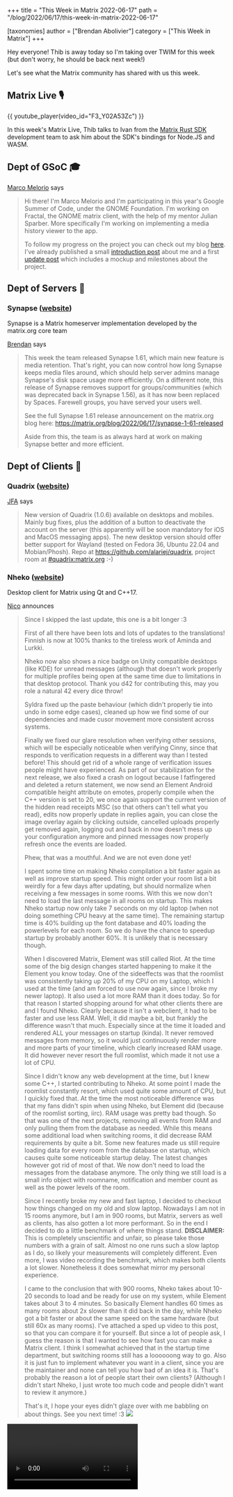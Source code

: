 +++
title = "This Week in Matrix 2022-06-17"
path = "/blog/2022/06/17/this-week-in-matrix-2022-06-17"

[taxonomies]
author = ["Brendan Abolivier"]
category = ["This Week in Matrix"]
+++

Hey everyone! Thib is away today so I'm taking over TWIM for this week (but don't worry, he should be back next week!)

Let's see what the Matrix community has shared with us this week.

## Matrix Live 🎙

{{ youtube_player(video_id="F3_Y02A53Zc") }}

In this week's Matrix Live, Thib talks to Ivan from the [Matrix Rust SDK](https://github.com/matrix-org/matrix-rust-sdk) development team to ask him about the SDK's bindings for Node.JS and WASM.

## Dept of GSoC 🎓️

[Marco Melorio](https://matrix.to/#/@melix99:gnome.org) says

> Hi there! I'm Marco Melorio and I'm participating in this year's Google Summer of Code, under the GNOME Foundation. I'm working on Fractal, the GNOME matrix client, with the help of my mentor Julian Sparber. More specifically I'm working on implementing a media history viewer to the app.
>
> To follow my progress on the project you can check out my blog [here](https://melix99.wordpress.com/). I've already published a small [introduction post](https://melix99.wordpress.com/2022/06/07/introduction/) about me and a first [update post](https://melix99.wordpress.com/2022/06/17/gsoc-update-1-planning/) which includes a mockup and milestones about the project.

## Dept of Servers 🏢

### Synapse ([website](https://github.com/matrix-org/synapse/))

Synapse is a Matrix homeserver implementation developed by the matrix.org core team

[Brendan](https://matrix.to/#/@babolivier:element.io) says

> This week the team released Synapse 1.61, which main new feature is media retention. That's right, you can now control how long Synapse keeps media files around, which should help server admins manage Synapse's disk space usage more efficiently. On a different note, this release of Synapse removes support for groups/communities (which was deprecated back in Synapse 1.56), as it has now been replaced by Spaces. Farewell groups, you have served your users well.
>
> See the full Synapse 1.61 release announcement on the matrix.org blog here: <https://matrix.org/blog/2022/06/17/synapse-1-61-released>
>
> Aside from this, the team is as always hard at work on making Synapse better and more efficient.

## Dept of Clients 📱

### Quadrix ([website](https://github.com/alariej/quadrix))

[JFA](https://matrix.to/#/@alariej:matrix.org) says

> New version of Quadrix (1.0.6) available on desktops and mobiles. Mainly bug fixes, plus the addition of a button to deactivate the account on the server (this apparently will be soon mandatory for iOS and MacOS messaging apps). The new desktop version should offer better support for Wayland (tested on Fedora 36, Ubuntu 22.04 and Mobian/Phosh). Repo at <https://github.com/alariej/quadrix>, project room at [#quadrix:matrix.org](https://matrix.to/#/#quadrix:matrix.org) :-)

### Nheko ([website](https://nheko-reborn.github.io))

Desktop client for Matrix using Qt and C++17.

[Nico](https://matrix.to/#/@deepbluev7:neko.dev) announces

> Since I skipped the last update, this one is a bit longer :3
>
> First of all there have been lots and lots of updates to the translations! Finnish is now at 100% thanks to the tireless work of Aminda and Lurkki.
>
> Nheko now also shows a nice badge on Unity compatible desktops (like KDE) for unread messages (although that doesn't work properly for multiple profiles being open at the same time due to limitations in that desktop protocol. Thank you d42 for contributing this, may you role a natural 42 every dice throw!
>
> Syldra fixed up the paste behaviour (which didn't properly tie into undo in some edge cases), cleaned up how we find some of our dependencies and made cusor movement more consistent across systems.
>
> Finally we fixed our glare resolution when verifying other sessions, which will be especially noticeable when verifying Cinny, since that responds to verification requests in a different way than I tested before! This should get rid of a whole range of verification issues people might have experienced. As part of our stabilization for the next release, we also fixed a crash on logout because I fatfingered and deleted a return statement, we now send an Element Android compatible height attribute on emotes, properly compile when the C++ version is set to 20, we once again support the current version of the hidden read receipts MSC (so that others can't tell what you read), edits now properly update in replies again, you can close the image overlay again by clicking outside, cancelled uploads properly get removed again, logging out and back in now doesn't mess up your configuration anymore and pinned messages now properly refresh once the events are loaded.
>
> Phew, that was a mouthful. And we are not even done yet!
>
> I spent some time on making Nheko compilation a bit faster again as well as improve startup speed. This might order your room list a bit weirdly for a few days after updating, but should normalize when receiving a few messages in some rooms. With this we now don't need to load the last message in all rooms on startup. This makes Nheko startup now only take 7 seconds on my old laptop (when not doing something CPU heavy at the same time). The remaining startup time is 40% building up the font database and 40% loading the powerlevels for each room. So we do have the chance to speedup startup by probably another 60%. It is unlikely that is necessary though.
>
> When I discovered Matrix, Element was still called Riot. At the time some of the big design changes started happening to make it the Element you know today. One of the sideeffects was that the roomlist was consistently taking up 20% of my CPU on my Laptop, which I used at the time (and am forced to use now again, since I broke my newer laptop). It also used a lot more RAM than it does today. So for that reason I started shopping around for what other clients there are and I found Nheko. Clearly because it isn't a webclient, it had to be faster and use less RAM. Well, it did maybe a bit, but frankly the difference wasn't that much. Especially since at the time it loaded and rendered ALL your messages on startup (kinda). It never removed messages from memory, so it would just continuously render more and more parts of your timeline, which clearly increased RAM usage. It did however never resort the full roomlist, which made it not use a lot of CPU.
>
> Since I didn't know any web development at the time, but I knew some C++, I started contributing to Nheko. At some point I made the roomlist constantly resort, which used quite some amount of CPU, but I quickly fixed that. At the time the most noticeable difference was that my fans didn't spin when using Nheko, but Element did (because of the roomlist sorting, iirc). RAM usage was pretty bad though. So that was one of the next projects, removing all events from RAM and only pulling them from the database as needed. While this means some additional load when switching rooms, it did decrease RAM requirements by quite a bit. Some new features made us still require loading data for every room from the database on startup, which causes quite some noticeable startup delay. The latest changes however got rid of most of that. We now don't need to load the messages from the database anymore. The only thing we still load is a small info object with roomname, notification and member count as well as the power levels of the room.
>
> Since I recently broke my new and fast laptop, I decided to checkout how things changed on my old and slow laptop. Nowadays I am not in 15 rooms anymore, but I am in 900 rooms, but Matrix, servers as well as clients, has also gotten a lot more performant. So in the end I decided to do a little benchmark of where things stand. **DISCLAIMER:** This is completely unscientific and unfair, so please take those numbers with a grain of salt. Almost no one runs such a slow laptop as I do, so likely your measurements will completely different. Even more, I was video recording the benchmark, which makes both clients a lot slower. Nonetheless it does somewhat mirror my personal experience.
>
> I came to the conclusion that with 900 rooms, Nheko takes about 10-20 seconds to load and be ready for use on my system, while Element takes about 3 to 4 minutes. So basically Element handles 60 times as many rooms about 2x slower than it did back in the day, while Nheko got a bit faster or about the same speed on the same hardware (but still 60x as many rooms). I've attached a sped up video to this post, so that you can compare it for yourself. But since a lot of people ask, I guess the reason is that I wanted to see how fast you can make a Matrix client. I think I somewhat achieved that in the startup time department, but switching rooms still has a loooooong way to go. Also it is just fun to implement whatever you want in a client, since you are the maintainer and none can tell you how bad of an idea it is. That's probably the reason a lot of people start their own clients? (Although I didn't start Nheko, I just wrote too much code and people didn't want to review it anymore.)
>
> That's it, I hope your eyes didn't glaze over with me babbling on about things. See you next time! :3
> ![](/blog/img/eGhFKqsIshkzBIdbPPXetisW.png)

<video style="max-width:900px" src="/blog/img/PfjbGGIojTBWFovFCVWZphxR.webm" controls />

### Element Web/Desktop ([website](https://github.com/vector-im/element-web))

Secure and independent communication, connected via Matrix. Come talk with us in [#element-web:matrix.org](https://matrix.to/#/#element-web:matrix.org)!

[Danielle](https://matrix.to/#/@daniellekirkwood:one.ems.host) reports

> * We converted even more end-to-end tests to Cypress and remove Piwik support
> * The issue around permissions to redact reactions has been resolved
> * Added [option to hide image previews](https://github.com/matrix-org/matrix-react-sdk/pull/3492)
> * There have been many improvements to clickable texts in various parts of the application (e.g. when you see “Show more” in the UI) and many other UI tweaks (thank you luixxiul!). As well as UI improvements to colours and layouts in the settings dialog
> * And! [Waveforms for voice messages](https://github.com/matrix-org/matrix-react-sdk/pull/8843) are back! 💃
>
> **In labs** (you can enable labs features in settings on develop.element.io or on Nightly):
>
> * [Many updates](https://github.com/matrix-org/matrix-react-sdk/pull/8707) to the new search experience have been merged in preparation for release out of labs!

### Element iOS ([website](https://github.com/vector-im/element-ios))

Secure and independent communication for iOS, connected via Matrix. Come talk with us in [#element-ios:matrix.org](https://matrix.to/#/#element-ios:matrix.org)!

[Ștefan](https://matrix.to/#/@stefan.ceriu:matrix.org) says

> * The new first time user experience has now entered internal testing and parts of it were even brought over to ElementX
> * A simplified version of session verification for ElementX is almost ready
> * Redacted messages now show up in the timeline like on the other platforms
> * Message bubbles have finally moved out of labs
> * And, as always, we’re continuing to fix bugs and improve the application overall

### Element Android ([website](https://github.com/vector-im/element-android))

Secure and independent communication for Android, connected via Matrix. Come talk with us in [#element-android:matrix.org](https://matrix.to/#/#element-android:matrix.org)!

[benoit](https://matrix.to/#/@benoit.marty:matrix.org) reports

> * Fixing a pagination regression because of a synapse update to conform the matrix spec. The fix will be included in the coming release 1.4.22.
> * Merged a selection of FTUE improvements, including simplifying login if you specify your server as part of your username. This work is not visible yet in the UI.
> * UnifiedPush is coming! Will be available in Element Android 1.4.22. In the meantime, you can test the feature using [a nightly build](https://buildkite.com/matrix-dot-org/element-android/builds?branch=develop) . This technology will let F-Droid version of the app be able to receive Push and Element Android can stop polling your homeserver in the background, which was consuming lots of battery.
> * When you send a rageshake, screenshots will not be included by default any more
> * We also have set up [Flipper](https://fbflipper.com/) in the app, to help developers to debug the application. Inspecting the Realm databases, or the network traffic will help a lot when developing new features or fixing issues.

### Element ([website](https://element.io))

Everything related to Element but not strictly bound to a client

[Danielle](https://matrix.to/#/@daniellekirkwood:one.ems.host) reports

> **Threads**
>
> * This week on Threads we continued our investigation into ranged read receipts as a solution to some of the notification issues
> * We also fixed a UI issue around the rendering of the thread summary in the timeline on iOS
>
> **Community testing**
>
> * We found 20 issues this week, testing on Android and web. Thank you to everyone that took part!
> * No testing sessions next week, back as usual week after
> * For more info on our next testing sessions (sync or async), you can join us at [#element-community-testing:matrix.org](https://matrix.to/#/#element-community-testing:matrix.org)!

## Dept of Non Chat Clients 🎛️

### Matrix Wrench ([website](https://gitlab.com/jaller94/matrix-wrench/))

Matrix Wrench is a web client to tweak Matrix rooms.

[ChristianP](https://matrix.to/#/@christianp:vector.modular.im) says

> #### Happy birthday, Matrix Wrench! 🔧
>
> As you can guess by the title, I've started Matrix Wrench one year ago.
> Here are the most notable changes of today's birthday release v0.8.0 (2022-06-13):
>
> * Added: All pages have URLs to quickly navigate to.
> * Added: Bulk actions to invite and kick users
> * Added: The About page now shines some light on the application's features and security.

## Dept of SDKs and Frameworks 🧰

### matrix-rust-sdk ([website](https://github.com/matrix-org/matrix-rust-sdk))

Matrix Client-Server SDK for Rust

[ben](https://matrix.to/#/@gnunicorn:matrix.org) announces

> Over the last two weeks we've seen major development on the NodeJS support side. After [basic nodejs bindings for the crypto-crate have landed](https://github.com/matrix-org/matrix-rust-sdk/pull/675), we have been working on getting it ready for shipping: fixing bugs, tests and documentation and [working on the prebuild-download-on-postinstall for user convenience](https://github.com/matrix-org/matrix-rust-sdk/pull/763).
>
> On other major news, the [first UniFFI macro PR](https://github.com/mozilla/uniffi-rs/pull/1259), submitted by our very own Jonas, was merged by Mozilla earlier this week 🎉. This is an important milestone as this PR is the opening gate for getting more and more macro-support into UniFFI, eventually replacing the entire UDL-in-between-action. Congrats for this major step forward
>
> 👉️ Wanna hack on matrix rust? Go check out our [`help wanted` tagged issues](https://github.com/matrix-org/matrix-rust-sdk/issues?q=is%3Aissue+is%3Aopen+label%3A%22help+wanted%22) and join our matrix channel at [#matrix-rust-sdk:matrix.org](https://matrix.to/#/#matrix-rust-sdk:matrix.org).

## Dept of Ops 🛠

### matrix-docker-ansible-deploy ([website](https://github.com/spantaleev/matrix-docker-ansible-deploy))

Matrix server setup using Ansible and Docker

[Slavi](https://matrix.to/#/@slavi:devture.com) reports

> Thanks to [CyberShadow](https://github.com/CyberShadow), [matrix-docker-ansible-deploy](https://github.com/spantaleev/matrix-docker-ansible-deploy) can now install the [go-skype-bridge](https://github.com/kelaresg/go-skype-bridge) bridge for bridging Matrix to [Skype](https://www.skype.com/).
>
> See our [Setting up Go Skype Bridge](https://github.com/spantaleev/matrix-docker-ansible-deploy/blob/master/docs/configuring-playbook-bridge-go-skype-bridge.md) documentation to get started.
>
> The playbook has supported [mx-puppet-skype](https://github.com/Sorunome/mx-puppet-skype) bridging since 2020-04-09, but `mx-puppet-skype` is reportedly broken.

## Dept of Bots 🤖

### Matrix Registration Bot

[moanos [he/him]](https://matrix.to/#/@moanos:hyteck.de) reports

> The there is a new release that avoids crashing of the bug when the synapse admin is not correctly exposed. For technical reasons (on layer 8) the bug fix is made in two releases. The latest version is now `v1.1.7`
>
> You can install the new version via [matrix-docker-ansible-deploy](https://github.com/spantaleev/matrix-docker-ansible-deploy), directly from [dockerhub](https://hub.docker.com/r/moanos/matrix-registration-bot/) and of course via [pip](https://pypi.org/project/matrix-registration-bot/)

## Dept of Events and Talks 🗣️

### Matrix Summit Berlin 2022

[ChristianP](https://matrix.to/#/@christianp:vector.modular.im) says

> Four days of Barcamp sessions, presentations, meeting others and Berlin culture!
> The Matrix Summit 2022 brings people together who work with Matrix.
> Thu, 25th to Sun, 28th August at the iconic hacker space c-base in Berlin.
> This event is organised by the local Matrix Meetup community.
> While people of every skill level are welcome on all days, we're going to highlight real world use cases of Matrix on Sunday. We're inviting newcomers and other communities to learn about decentralised communication software. In return we're learning how Matrix is already used by the German education and health sectors.
>
> Our Call for Presentations starts next week. The event is going to be bilingual: English and German.
>
> See the schedule:
> <https://summit2022.matrixmeetup.de/>

## Dept of Interesting Projects 🛰️

### UnifiedPush ([website](https://unifiedpush.org/))

[S1m](https://matrix.to/#/@sim_g:matrix.org) says

> [UnifiedPush](https://unifiedpush.org/) is an open protocol for push notifications on Android, independent from Google Services. It is currently supported by FluffyChat, SchildiChat, and now nightly builds of Element.
>
> #### If you are new to UnifiedPush:
>
> Installing the [ntfy](https://ntfy.sh/) app ([F-Droid](https://f-droid.org/en/packages/io.heckel.ntfy/), [Play Store](https://play.google.com/store/apps/details?id=io.heckel.ntfy)) is the easiest way to start receiving notifications for your matrix messages without Google Services.
> And if you want to go one step further and self-host a ntfy server, the latest release makes it simpler than ever to set it up on your own server!
>
> #### For persons already self-hosting ntfy:
>
> The brand new version [v1.26](https://github.com/binwiederhier/ntfy/releases/tag/v1.26.0) of ntfy server includes a built-in matrix gateway: your homeserver can talk directly to ntfy. If you were self-hosting ntfy with a personal matrix gateway (common-proxies or with a Nginx setup), **you can remove the gateway after upgrading to v1.26**.

### MessageHub ([website](https://github.com/gdlol/MessageHub))

[gdlol](https://matrix.to/#/@gd.xwj:matrix.org) announces

> A P2P Matrix home server created using libp2p.
>
> An early-stage home server prototype that communicates in a fully decentralized manner: every user runs their own server locally!
>
> This is achieved with the libp2p library which provides decentralized node discovery, NAT traversal and gossip-based communication capabilities.
>
> The server implements the Matrix API specifications (with many advanced features still missing, like client-side end-to-end encryption), but did little modification on federation side so that it doesn't rely on the centralized domain name system to setup and authenticate other nodes. On the other hand, this means it cannot federate with existing home servers yet, because of the different trust model (domain name/HTTPS vs self-owned cryptographic keys).
>
> Try out the latest Webview client on windows, or on other OSs with Docker&Browser!

## Final Thoughts 💭

[Matthew](https://matrix.to/#/@matthew:matrix.org) shared

> anarc.at published a long and thoughtful critique of Matrix over at <https://anarc.at/blog/2022-06-17-matrix-notes/> - interesting reading, even if we don't agree with all the points.

## Dept of Ping 🏓

No Thib means no ping this week :(

You can still go check out the ping stats yourself in [#ping:maunium.net](https://matrix.to/#/#ping:maunium.net) and [#ping-no-synapse:maunium.net](https://matrix.to/#/#ping-no-synapse:maunium.net)!

## That's all I know 🏁

See you next week, and be sure to stop by [#twim:matrix.org](https://matrix.to/#/#twim:matrix.org) with your updates!
